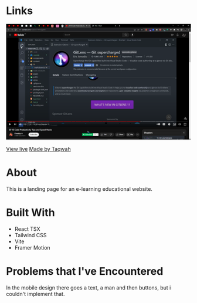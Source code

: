 # Links

![Screenshot](./public/chrome_59KonrXwLr.png)

[View live](https://e-guru213.netlify.app/)
[Made by Taqwah](https://www.figma.com/community/file/1106419083809244171)

# About

This is a landing page for an e-learning educational website.

# Built With

- React TSX
- Tailwind CSS
- Vite
- Framer Motion

# Problems that I've Encountered

In the mobile design there goes a text, a man and then buttons, but i couldn't implement that.
